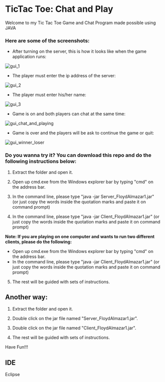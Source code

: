 # TicTac Toe: Chat and Play

Welcome to my Tic Tac Toe Game and Chat Program made possible using JAVA

### Here are some of the screenshots:
- After turning on the server, this is how it looks like when the game application runs:

![gui_1](https://user-images.githubusercontent.com/24326950/31872541-080cc3a8-b77a-11e7-8fef-bf5ae539891e.JPG)  

- The player must enter the ip address of the server:  

![gui_2](https://user-images.githubusercontent.com/24326950/31872571-47f07eba-b77a-11e7-94af-fe9371da9843.JPG)  

- The player must enter his/her name:  

![gui_3](https://user-images.githubusercontent.com/24326950/31872594-5d361c62-b77a-11e7-89a7-06c2d019e9b3.JPG)  

- Game is on and both players can chat at the same time:  

![gui_chat_and_playing](https://user-images.githubusercontent.com/24326950/31872609-7b3f0b38-b77a-11e7-9c22-7320423e201f.JPG)  

- Game is over and the players will be ask to continue the game or quit:  

![gui_winner_loser](https://user-images.githubusercontent.com/24326950/31872626-a3f0e6be-b77a-11e7-9813-577c3324b2ee.JPG)  

### Do you wanna try it? You can download this repo and do the following instructions below:
1. Extract the folder and open it.  


2. Open up cmd.exe from the Windows explorer bar by typing "cmd" on the address bar.   


3. In the command line, please type "java -jar Server_FloydAlmazar1.jar" (or just copy the words inside the quotation marks and paste it on command prompt)  

4. In the command line, please type "java -jar Client_FloydAlmazar1.jar" (or just copy the words inside the quotation marks and paste it on command prompt)  

**Note: If you are playing on one computer and wants to run two different clients, please do the following:**
 * Open up cmd.exe from the Windows explorer bar by typing "cmd" on the address bar. 
 * In the command line, please type "java -jar Client_FloydAlmazar1.jar" (or just copy the words inside the quotation marks and paste it on command prompt)

5. The rest will be guided with sets of instructions. 

## Another way:

1. Extract the folder and open it.

2. Double click on the jar file named "Server_FloydAlmazar1.jar".

3. Double click on the jar file named "Client_FloydAlmazar1.jar".

4. The rest will be guided with sets of instructions. 

Have Fun!!!

## IDE
Eclipse


